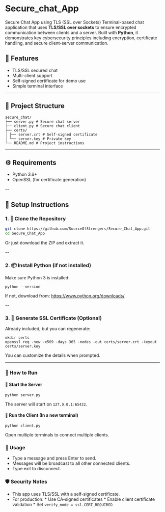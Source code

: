
# Secure_chat_App
Secure Chat App using TLS (SSL over Sockets)  Terminal-based chat application that uses **TLS/SSL over sockets** to ensure encrypted communication between clients and a server. 
Built with **Python**, it demonstrates key cybersecurity principles including encryption, certificate handling, and secure client-server communication.



## 📌 Features

- TLS/SSL secured chat
- Multi-client support
- Self-signed certificate for demo use
- Simple terminal interface

---

## 📁 Project Structure
```
secure_chat/
├── server.py # Secure chat server
├── client.py # Secure chat client
├── certs/
│ ├── server.crt # Self-signed certificate
│ └── server.key # Private key
└── README.md # Project instructions
```

---

## ⚙️ Requirements

- Python 3.6+
- OpenSSL (for certificate generation)

--

## 🔧 Setup Instructions

### 1. 🔽 Clone the Repository

```bash
git clone https://github.com/SourceOfStrengers/Secure_Chat_App.git
cd Secure_Chat_App
```
Or just download the ZIP and extract it.

--

### 2. 📦 Install Python (if not installed)

Make sure Python 3 is installed:
```
python --version
```
If not, download from: https://www.python.org/downloads/

--

### 3. 🔐 Generate SSL Certificate (Optional)

Already included, but you can regenerate:
```
mkdir certs
openssl req -new -x509 -days 365 -nodes -out certs/server.crt -keyout certs/server.key
```

You can customize the details when prompted.

---

### 🚀 How to Run
#### 🔹 Start the Server
```
python server.py
```
The server will start on `127.0.0.1:65432`.


#### 🔹 Run the Client (In a new terminal)
```
python client.py
```
Open multiple terminals to connect multiple clients.


### 💬 Usage

* Type a message and press Enter to send.
* Messages will be broadcast to all other connected clients.
* Type exit to disconnect.


### 🛡️ Security Notes

* This app uses TLS/SSL with a self-signed certificate.
* For production:
      * Use CA-signed certificates
      * Enable client certificate validation
      * Set `verify_mode = ssl.CERT_REQUIRED`
